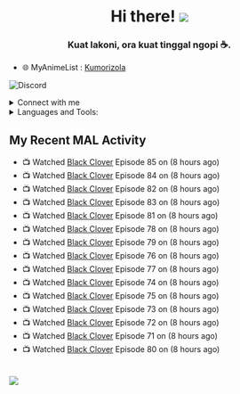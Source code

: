 <h1 align="center">Hi there! <img src="https://media.giphy.com/media/hvRJCLFzcasrR4ia7z/giphy.gif" width="25px"> </h1>
<h3 align="center">Kuat lakoni, ora kuat tinggal ngopi ☕.</h3>

- 🌐 MyAnimeList : [Kumorizola](https://myanimelist.net/animelist/Kumorizola)

![Discord](https://discord.c99.nl/widget/theme-3/761213268009943051.png)
<details>
      <summary>Connect with me</summary>
    <p align="left">
        <a href="https://www.facebook.com/kumori.hartley.1" target="blank"><img align="center"
                src="https://raw.githubusercontent.com/rahuldkjain/github-profile-readme-generator/master/src/images/icons/Social/facebook.svg"
                alt="kumori hartley" height="30" width="40" /></a>
        <a href="https://www.instagram.com/kumorizola/" target="blank"><img align="center"
                src="https://raw.githubusercontent.com/rahuldkjain/github-profile-readme-generator/master/src/images/icons/Social/instagram.svg"
                alt="kumorizola" height="30" width="40" /></a>
        <a href="https://discord.com" target="blank"><img align="center"
                src="https://raw.githubusercontent.com/rahuldkjain/github-profile-readme-generator/master/src/images/icons/Social/discord.svg"
                alt="Kumori#5882" height="30" width="40" /></a>
    </p>
</details>

<details>
    <summary align="left">Languages and Tools:</summary>
<p align="left">
      <a href="https://www.w3schools.com/css/" target="_blank">
        <img src="https://raw.githubusercontent.com/devicons/devicon/master/icons/css3/css3-original-wordmark.svg"
            alt="css3" width="40" height="40" /> </a> <a href="https://www.w3.org/html/" target="_blank"> <img
            src="https://raw.githubusercontent.com/devicons/devicon/master/icons/html5/html5-original-wordmark.svg"
            alt="html5" width="40" height="40" /> </a> <a href="https://www.java.com" target="_blank"> <img
            src="https://raw.githubusercontent.com/devicons/devicon/master/icons/java/java-original.svg" alt="java"
            width="40" height="40" /> </a> <a href="https://developer.mozilla.org/en-US/docs/Web/JavaScript"
            target="_blank"> <img
            src="https://raw.githubusercontent.com/devicons/devicon/master/icons/javascript/javascript-original.svg"
            alt="javascript" width="40" height="40" /> </a> <a href="https://nodejs.org" target="_blank"> <img
            src="https://raw.githubusercontent.com/devicons/devicon/master/icons/nodejs/nodejs-original-wordmark.svg"
            alt="nodejs" width="40" height="40" /> </a> <a href="https://www.python.org" target="_blank"> <img
            src="https://raw.githubusercontent.com/devicons/devicon/master/icons/python/python-original.svg"
            alt="python" width="40" height="40" /> </a> <a href="https://www.typescriptlang.org/" target="_blank"> <img
            src="https://raw.githubusercontent.com/devicons/devicon/master/icons/typescript/typescript-original.svg" 
            alt="typescript" width="40" height="40" /> </a> <a href="https://www.photoshop.com/en" target="_blank"> <img
            src="https://upload.wikimedia.org/wikipedia/commons/a/af/Adobe_Photoshop_CC_icon.svg" alt="photoshop" width="40" height="40"/> </a>
            <a href="https://www.adobe.com/products/premiere.html" target="_blank"> <img
            src="https://upload.wikimedia.org/wikipedia/commons/4/40/Adobe_Premiere_Pro_CC_icon.svg" alt="Premiere pro" width="40" height="40"/> </a>
            <a href="https://www.adobe.com/in/products/illustrator.html" target="_blank"> <img 
            src="https://upload.wikimedia.org/wikipedia/commons/f/fb/Adobe_Illustrator_CC_icon.svg" alt="illustrator" width="40" height="40"/> </a>
      
 </details>
 
 <h2> My Recent MAL Activity</h2>
<!-- MAL_ACTIVITY:start -->

- 📺 Watched [Black Clover](https://MyAnimeList.net/anime.php?id=34572) Episode 85 on (8 hours ago)
- 📺 Watched [Black Clover](https://MyAnimeList.net/anime.php?id=34572) Episode 84 on (8 hours ago)
- 📺 Watched [Black Clover](https://MyAnimeList.net/anime.php?id=34572) Episode 82 on (8 hours ago)
- 📺 Watched [Black Clover](https://MyAnimeList.net/anime.php?id=34572) Episode 83 on (8 hours ago)
- 📺 Watched [Black Clover](https://MyAnimeList.net/anime.php?id=34572) Episode 81 on (8 hours ago)
- 📺 Watched [Black Clover](https://MyAnimeList.net/anime.php?id=34572) Episode 78 on (8 hours ago)
- 📺 Watched [Black Clover](https://MyAnimeList.net/anime.php?id=34572) Episode 79 on (8 hours ago)
- 📺 Watched [Black Clover](https://MyAnimeList.net/anime.php?id=34572) Episode 76 on (8 hours ago)
- 📺 Watched [Black Clover](https://MyAnimeList.net/anime.php?id=34572) Episode 77 on (8 hours ago)
- 📺 Watched [Black Clover](https://MyAnimeList.net/anime.php?id=34572) Episode 74 on (8 hours ago)
- 📺 Watched [Black Clover](https://MyAnimeList.net/anime.php?id=34572) Episode 75 on (8 hours ago)
- 📺 Watched [Black Clover](https://MyAnimeList.net/anime.php?id=34572) Episode 73 on (8 hours ago)
- 📺 Watched [Black Clover](https://MyAnimeList.net/anime.php?id=34572) Episode 72 on (8 hours ago)
- 📺 Watched [Black Clover](https://MyAnimeList.net/anime.php?id=34572) Episode 71 on (8 hours ago)
- 📺 Watched [Black Clover](https://MyAnimeList.net/anime.php?id=34572) Episode 80 on (8 hours ago)

<!-- MAL_ACTIVITY:end -->

  
<h2 align="left"> <img src="https://media.discordapp.net/attachments/918405470073520168/919220018355523584/ezgif.com-gif-maker_1.gif">
